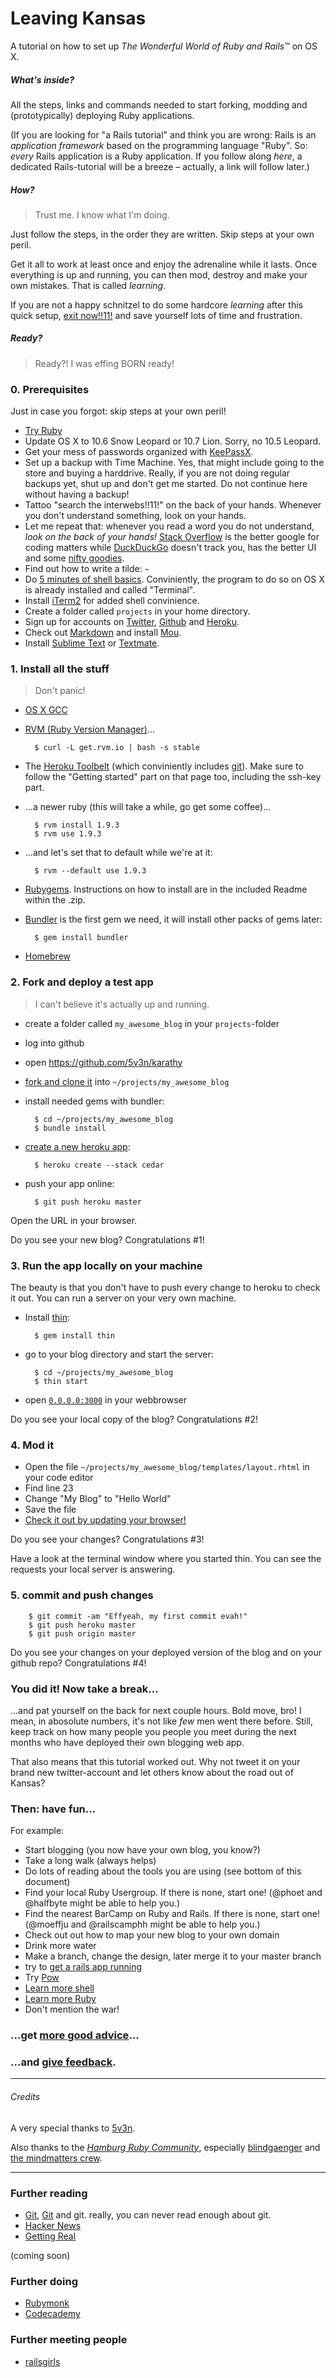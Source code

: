 # Leaving Kansas

A tutorial on how to set up *The Wonderful World of Ruby and Rails*™ on OS X.

##### What's inside?

All the steps, links and commands needed to start forking, modding and (prototypically) deploying Ruby applications.

(If you are looking for "a Rails tutorial" and think you are wrong: Rails is an *application framework* based on the programming language "Ruby". So: *every* Rails application is a Ruby application. If you follow along *here*, a dedicated Rails-tutorial will be a breeze – actually, a link will follow later.)

##### How?

> Trust me. I know what I'm doing.

Just follow the steps, in the order they are written. Skip steps at your own peril. 

Get it all to work at least once and enjoy the adrenaline while it lasts. Once everything is up and running, you can then mod, destroy and make your own mistakes. That is called *learning*.

If you are not a happy schnitzel to do some hardcore *learning* after this quick setup, [exit now!!11!](http://www.digital-web.com/articles/easypeasy_php) and save yourself lots of time and frustration.
 
##### Ready?

> Ready?! I was effing BORN ready!




### 0. Prerequisites

Just in case you forgot: skip steps at your own peril!

- [Try Ruby](http://tryruby.org/)
- Update OS X to 10.6 Snow Leopard or 10.7 Lion. Sorry, no 10.5 Leopard.
- Get your mess of passwords organized with [KeePassX](http://www.keepassx.org/).
- Set up a backup with Time Machine. Yes, that might include going to the store and buying a harddrive. Really, if you are not doing regular backups yet, shut up and don't get me started. Do not continue here without having a backup!
- Tattoo "search the interwebs!!11!" on the back of your hands. Whenever you don't understand something, look on your hands.
- Let me repeat that: whenever you read a word you do not understand, *look on the back of your hands!* [Stack Overflow](http://stackoverflow.com/) is the better google for coding matters while [DuckDuckGo](http://duckduckgo.com) doesn't track you, has the better UI and some [nifty goodies](http://duckduckgo.com/tech.html).
- Find out how to write a tilde: `~`
- Do [5 minutes of shell basics](http://community.linuxmint.com/tutorial/view/100). Conviniently, the program to do so on OS X is already installed and called "Terminal".
- Install [iTerm2](http://iterm2.com/) for added shell convinience.
- Create a folder called `projects` in your home directory.
- Sign up for accounts on [Twitter](http://twitter.com), [Github](http://github.com) and [Heroku](http://heroku.com).
- Check out [Markdown](http://daringfireball.net/projects/markdown/) and install [Mou](http://mouapp.com/).
- Install [Sublime Text](http://www.sublimetext.com/2) or [Textmate](http://macromates.com/).


### 1. Install all the stuff

> Don't panic!

- [OS X GCC](https://github.com/kennethreitz/osx-gcc-installer/)

- [RVM (Ruby Version Manager)](https://rvm.io/)...

        $ curl -L get.rvm.io | bash -s stable

- The [Heroku Toolbelt](https://toolbelt.heroku.com/) (which conviniently includes [git](http://git-scm.com/)). Make sure to follow the "Getting started" part on that page too, including the ssh-key part.

- …a newer ruby (this will take a while, go get some coffee)…

        $ rvm install 1.9.3
        $ rvm use 1.9.3
        
- …and let's set that to default while we're at it:

        $ rvm --default use 1.9.3


- [Rubygems](http://rubygems.org/pages/download). Instructions on how to install are in the included Readme within the .zip.

- [Bundler](http://gembundler.com/) is the first gem we need, it will install other packs of gems later:

        $ gem install bundler

- [Homebrew](https://github.com/mxcl/homebrew/wiki/installation)


### 2. Fork and deploy a test app

> I can't believe it's actually up and running.

- create a folder called `my_awesome_blog` in your `projects`-folder
- log into github
- open <https://github.com/5v3n/karathy>
- [fork and clone it](http://help.github.com/fork-a-repo/) into `~/projects/my_awesome_blog`

- install needed gems with bundler:

        $ cd ~/projects/my_awesome_blog
        $ bundle install

- [create a new heroku app](https://devcenter.heroku.com/articles/creating-apps):

        $ heroku create --stack cedar

- push your app online:

        $ git push heroku master

Open the URL in your browser.

Do you see your new blog? Congratulations #1!

### 3. Run the app locally on your machine

The beauty is that you don't have to push every change to heroku to check it out. You can run a server on your very own machine.

- Install [thin](http://code.macournoyer.com/thin/):

        $ gem install thin
        
- go to your blog directory and start the server:

        $ cd ~/projects/my_awesome_blog
        $ thin start
        
- open [`0.0.0.0:3000`](http://0.0.0.0:3000) in your webbrowser

Do you see your local copy of the blog? Congratulations #2!


### 4. Mod it

- Open the file `~/projects/my_awesome_blog/templates/layout.rhtml` in your code editor
- Find line 23
- Change "My Blog" to "Hello World"
- Save the file
- [Check it out by updating your browser!](http://0.0.0.0:3000)

Do you see your changes? Congratulations #3!

Have a look at the terminal window where you started thin. You can see the requests your local server is answering.


### 5. commit and push changes

        $ git commit -am "Effyeah, my first commit evah!"
        $ git push heroku master
        $ git push origin master

Do you see your changes on your deployed version of the blog and on your github repo? Congratulations #4!

### You did it! Now take a break…

…and pat yourself on the back for next couple hours. Bold move, bro! I mean, in abosolute numbers, it's not like *few* men went there before. Still, keep track on how many people you people you meet during the next months who have deployed their own blogging web app.

That also means that this tutorial worked out. Why not tweet it on your brand new twitter-account and let others know about the road out of Kansas?



### Then: have fun…

For example:

- Start blogging (you now have your own blog, you know?)
- Take a long walk (always helps)
- Do lots of reading about the tools you are using (see bottom of this document)
- Find your local Ruby Usergroup. If there is none, start one! (@phoet and @halfbyte might be able to help you.)
- Find the nearest BarCamp on Ruby and Rails. If there is none, start one! (@moeffju and @railscamphh might be able to help you.)
- Check out out how to map your new blog to your own domain
- Drink more water
- Make a branch, change the design, later merge it to your master branch
- try to [get a rails app running](http://railsapps.github.com/rails-heroku-tutorial.html)
- Try [Pow](http://pow.cx/)
- [Learn more shell](http://cli.learncodethehardway.org/book/)
- [Learn more Ruby](http://ruby.learncodethehardway.org/)
- Don't mention the war!

### …get [more good advice](http://goodfuckingdesignadvice.com/)…

### …and [give feedback](http://twitter.com/filtercake).

---

###### Credits

A very special thanks to [5v3n](https://github.com/5v3n).

Also thanks to the [*Hamburg Ruby Community*](http://hamburg.onruby.de/), especially [blindgaenger](https://github.com/blindgaenger) and [the mindmatters crew](https://github.com/mindmatters).

---
### Further reading

- [Git](http://rogerdudler.github.com/git-guide/), [Git](http://nfarina.com/post/9868516270/git-is-simpler) and git. really, you can never read enough about git.
- [Hacker News](http://news.ycombinator.com/)
- [Getting Real](http://gettingreal.37signals.com/toc.php)


(coming soon)

### Further doing

- [Rubymonk](http://rubymonk.com/)
- [Codecademy](http://www.codecademy.com/)

### Further meeting people


- [railsgirls](http://railsgirls.com/)




